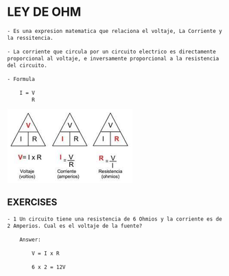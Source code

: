 
# LEY DE OHM

    - Es una expresion matematica que relaciona el voltaje, La Corriente y la ressitencia.

    - La corriente que circula por un circuito electrico es directamente proporcional al voltaje, e inversamente proporcional a la resistencia del circuito.

    - Formula

        I = V
            R

<img src='./images/triangulo-ley-ohm-01.jpeg' alt='Triangulo Ley de Ohm'>


## EXERCISES

    - 1 Un circuito tiene una resistencia de 6 Ohmios y la corriente es de 2 Amperios. Cual es el voltaje de la fuente?

        Answer:
        
            V = I x R

            6 x 2 = 12V



